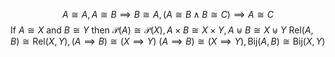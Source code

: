 $$A \cong A, A \cong B \implies B \cong A, (A \cong B \land B \cong C) \implies A \cong C$$
If $A \cong X$ and $B \cong Y$ then
	$\mathcal{P} (A) \cong \mathcal{P} (X), A \times B \cong X \times Y, A \uplus B \cong X \uplus Y$
	$\text{Rel}(A, B) \cong \text{Rel}(X, Y), (A \implies B) \cong (X \implies Y)$
	$(A \implies B) \cong (X \implies Y), \text{Bij}(A,B) \cong \text{Bij}(X,Y)$

	